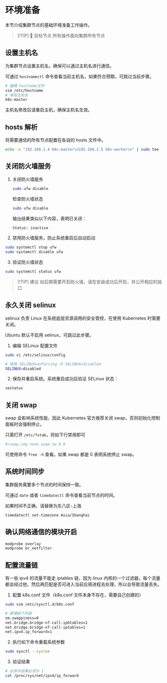 # 环境准备

本节介绍集群节点的基础环境准备工作操作。

> [!TIP] 🎯 目标节点
> 所有操作面向集群所有节点

## 设置主机名

为集群节点设置主机名，确保可以通过主机名进行通信。

可通过 `hostnamectl` 命令查看当前主机名，如果符合预期，可跳过当前步骤。

```bash
# 编辑 hostname文件
vim /etc/hostname
# 填写主机名
k8s-master
```

主机名修改后请重启主机，确保主机名生效。

## hosts 解析

将需要通信的所有节点配置在各自的 hosts 文件中。

```bash
echo -e "192.168.1.4 k8s-master\n192.168.1.5 k8s-worker\n" | sudo tee -a /etc/hosts
```

## 关闭防火墙服务

1. 关闭防火墙服务

    ```bash
    sudo ufw disable
    ```

    检查防火墙状态

    ```bash
    sudo ufw disable
    ```

    输出结果类似以下内容，表明已关闭：

    ```bash
    Status: inactive
    ```

2. 禁用防火墙服务，防止系统重启后自动启动

```bash
sudo systemctl stop ufw
sudo systemctl disable ufw
```

3. 验证防火墙状态

```bash
sudo systemctl status ufw
```

> [!TIP] 建议
> 如后期需要开启防火墙，请在安装成功后开启，并公开相应的端口

## 永久关闭 selinux

selinux 负责 Linux 在系统底层资源调用的安全管控，在使用 Kubernetes 时需要关闭。

Ubuntu 默认不启用 selinux，可跳过此步骤。

1. 编辑 SELinux 配置文件

```bash
sudo vi /etc/selinux/config

# 修改 SELINUX=enforcing 为 SELINUX=disabled
SELINUX=disabled
```

2. 保存并重启系统。系统重启成功后验证 SELinux 状态：

```bash
sestatus
```

## 关闭 swap

swap 会影响系统性能，因此 Kubernetes 官方推荐关闭 swap，否则初始化控制面板时会强制停止。

只需打开 `/etc/fstab`，将如下行禁用即可

```bash
#/swap.img none swap sw 0 0
```

可使用命令 `free -h` 查看。如果 swap 都是 0 表明系统停止 swap。

## 系统时间同步

集群服务需要多个节点的时间保持一致。

可通过 `date` 或者 `timedatectl` 命令查看当前节点的时间。

如果时间不正确，请替换为东八区-上海

```bash
timedatectl set-timezone Asia/Shanghai
```

## 确认网络通信的模块开启

```bash
modprobe overlay
modprobe br_netfilter
```

## 配置流量链

有一些 ipv4 的流量不能走 iptables 链，因为 linux 内核的一个过滤器，每个流量都会经过他，然后再匹配是否可进入当前应用进程去处理，所以会导致流量丢失。

1. 配置 k8s.conf 文件（k8s.conf 文件本身不存在，需要自己创建的）

```bash
sudo vim /etc/sysctl.d/k8s.conf

# 新增如下内容
vm.swappiness=0
net.bridge.bridge-nf-call-ip6tables=1
net.bridge.bridge-nf-call-iptables=1
net.ipv4.ip_forward=1
```

2. 执行如下命令重载系统参数

```bash
sudo sysctl --system
```

3. 验证结果

```bash
# 此命令结果必须为 1
cat /proc/sys/net/ipv4/ip_forward
```
